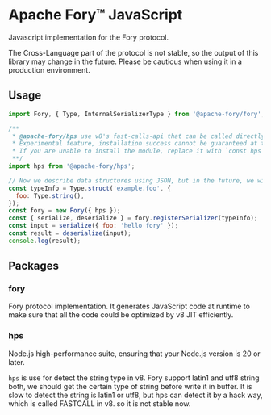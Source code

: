 # Apache Fory™ JavaScript

Javascript implementation for the Fory protocol.

The Cross-Language part of the protocol is not stable, so the output of this library may change in the future. Please be cautious when using it in a production environment.

## Usage

```Javascript
import Fory, { Type, InternalSerializerType } from '@apache-fory/fory';

/**
 * @apache-fory/hps use v8's fast-calls-api that can be called directly by jit, ensure that the version of Node is 20 or above.
 * Experimental feature, installation success cannot be guaranteed at this moment
 * If you are unable to install the module, replace it with `const hps = null;`
 **/
import hps from '@apache-fory/hps';

// Now we describe data structures using JSON, but in the future, we will use more ways.
const typeInfo = Type.struct('example.foo', {
  foo: Type.string(),
});
const fory = new Fory({ hps });
const { serialize, deserialize } = fory.registerSerializer(typeInfo);
const input = serialize({ foo: 'hello fory' });
const result = deserialize(input);
console.log(result);
```

## Packages

### fory

Fory protocol implementation. It generates JavaScript code at runtime to make sure that all the code could be optimized by v8 JIT efficiently.

### hps

Node.js high-performance suite, ensuring that your Node.js version is 20 or later.

`hps` is use for detect the string type in v8. Fory support latin1 and utf8 string both, we should get the certain type of string before write it
in buffer. It is slow to detect the string is latin1 or utf8, but hps can detect it by a hack way, which is called FASTCALL in v8.
so it is not stable now.
